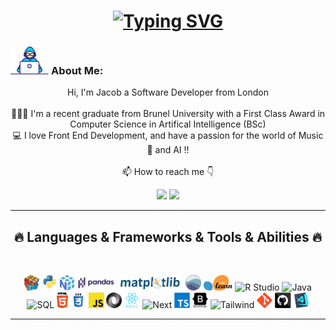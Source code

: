 <!--
**bg5fxp-JF/bg5fxp-JF** is a ✨ _special_ ✨ repository because its `README.md` (this file) appears on your GitHub profile.

Here are some ideas to get you started:

- 🔭 I’m currently working on ...
- 🌱 I’m currently learning ...
- 👯 I’m looking to collaborate on ...
- 🤔 I’m looking for help with ...
- 💬 Ask me about ...
- 📫 How to reach me: ...
- 😄 Pronouns: ...
- ⚡ Fun fact: ...
-->


<h1 align="center">
<a href="https://git.io/typing-svg"><img src="https://readme-typing-svg.demolab.com?font=Fira+Code&pause=1000&center=true&width=435&lines=Hello...+I'm+Jacob;I+love+Front-End+development+%E2%9A%9B%EF%B8%8F+;Music+%F0%9F%8E%B5;And+AI+%F0%9F%A6%BE" alt="Typing SVG" /></a>
</h1>
   
###  <img src="/images/Developer.gif" alt="developer gif"  height="45px">  About Me:
<p align="center">
  Hi, I'm Jacob a Software Developer from London
  <br>
  <br>
  👨🏽‍🎓 I'm a recent graduate from Brunel University with a First Class Award in Computer Science in Artifical Intelligence (BSc)
  <br>
  💻 I love Front End Development, and have a passion for the world of Music 🎵 and AI ‼
  
  <br>
  <br>
  📫 How to reach me 👇
</p>
<p align="center"> <a href="https://www.linkedin.com/in/jacob-fecunda-40047b184/"><img src="https://img.shields.io/badge/linkedin-%230077B5.svg?&style=for-the-badge&logo=linkedin&logoColor=white" height=23></a> <a href="mailto:jacobfecunda@outlook.com"><img src="https://img.shields.io/badge/Microsoft_Outlook-0078D4?style=for-the-badge&logo=microsoft-outlook&logoColor=white" height=23></a> 


<hr>
<h2 align="center">🔥 Languages & Frameworks & Tools & Abilities 🔥</h2><br>
<p align="center">

  <img title="Problem Solving" height="25" src="images/problemSolving.png">
  <img title="Python" height="25" src="images/python-original.svg">
  <img title="Numpy" height="25" src="images/numpy.svg">
  <img title="Pandas" height="25" src="images/pandas.svg">
  <img title="Matplotlib" height="25" src="images/matplotlib.svg">
  <img title="Seaborn" height="25" src="images/seaborn.svg">
  <img title="Scikit Learn" height="25" src="images/Scikit_learn.svg">
  <img title="R Studio" height="25" src="https://www.vectorlogo.zone/logos/r-project/r-project-icon.svg">
  <img title="Java" height="25" src="https://www.vectorlogo.zone/logos/java/java-icon.svg">
  <img title="SQL" height="25" src="https://www.vectorlogo.zone/logos/sqlite/sqlite-icon.svg">
  <img title="HTML5" height="25" src="images/html5.svg">
  <img title="CSS" height="25" src="images/css.svg">
  <img title="Javascript" height="25" src="images/javascript.svg">
  <img title="JSON" height="25" src="images/json.svg">
  <img title="React" height="25" src="https://raw.githubusercontent.com/devicons/devicon/master/icons/react/react-original-wordmark.svg">
  <img title="Next" height="25" src="https://github.com/jalbertsr/logo-badge-images/blob/master/img/rsz_nextjs.png?raw=true">
  <img title="Typescript" height="25" src="https://raw.githubusercontent.com/devicons/devicon/master/icons/typescript/typescript-original.svg">
  <img title="Bootstrap" height="25" src="https://raw.githubusercontent.com/devicons/devicon/master/icons/bootstrap/bootstrap-plain-wordmark.svg">
  
  <img title="Tailwind" height="25" src="https://www.vectorlogo.zone/logos/tailwindcss/tailwindcss-icon.svg">
  <img title="Git" height="25" src="images/git-original.svg">
  <img title="GitHub" height="25" src="images/github.svg">
  <img title="Visual Studio Code" height="25" src="images/vscode.png">

</p>
<hr>


